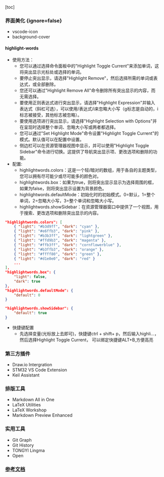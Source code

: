 [toc]

### 界面美化 {ignore=false}
- vscode-icon
- background-cover
#### highlight-words
- 使用方法：
  - 您可以通过选择命令面板中的"Highlight Toggle Current"来添加单词，这将突出显示光标处或选择的单词。
  - 要停止突出显示，请选择"Highlight Remove"，然后选择所需的单词或表达式，或全部删除。
  - 您还可以通过"Highlight Remove All"命令删除所有突出显示的内容，而无需选择。
  - 要使用正则表达式进行突出显示，请选择"Highlight Expression"并输入表达式（斜杠可选），可以使用/表达式/i来忽略大小写（g标志是自动的，i标志被接受，其他标志被忽略）。
  - 要使用选项进行突出显示，请选择"Highlight Selection with Options"并在呈现时选择整个单词、忽略大小写或两者都选择。
  - 您可以通过"Set Highlight Mode"命令设置"Highlight Toggle Current"的模式。默认值可以在配置中设置。
  - 侧边栏可以在资源管理器视图中显示，并可以使用"Highlight Toggle Sidebar"命令进行切换。这提供了导航突出显示项、更改选项和删除的功能。
- 配置:
  - highlightwords.colors：这是一个轻/暗对的数组，用于各自的主题类型，您可以拥有尽可能少或尽可能多的颜色对。
  - highlightwords.box：如果为true，则将突出显示显示为选择周围的框，如果为false，则将突出显示设置为背景颜色。
  - highlightwords.defaultMode：初始化时的初始模式。0=默认，1=整个单词，2=忽略大小写，3=整个单词和忽略大小写。
  - highlightwords.showSidebar：在资源管理器窗口中提供了一个视图，用于搜索、更改选项和删除突出显示的内容。
```json
"highlightwords.colors": [
    { "light": "#b3d9ff", "dark": "cyan" },
    { "light": "#e6ffb3", "dark": "pink" },
    { "light": "#b3b3ff", "dark": "lightgreen" },
    { "light": "#ffd9b3", "dark": "magenta" },
    { "light": "#ffb3ff", "dark": "cornflowerblue" },
    { "light": "#b3ffb3", "dark": "orange" },
    { "light": "#ffff80", "dark": "green" },
    { "light": "#d1e0e0", "dark": "red" }                                        
    ...
],
"highlightwords.box": {
    "light": false,
    "dark": true
},
"highlightwords.defaultMode": {
    "default": 0
}

"highlightwords.showSidebar": {
    "default": true
}

```
- 快捷键配置
  - 先选择变量(光标放上去即可)，快捷键ctrl + shift+ p，然后输入highli…，然后选择Highlight Toggle Current，
  可以绑定快捷键ALT+B,方便高亮
  

### 第三方插件
- Draw.io Intergration
- STM32 VS Code Extension
- Keil Assistant

### 排版工具
- Markdown All in One
- LaTeX Utilities
- LaTeX Workshop
- Markdown Preview Enhanced

### 实用工具
- Git Graph
- Git History
- TONGYI Lingma
- Open



### [参考文档](https://blog.csdn.net/Dontla/article/details/131515569)

